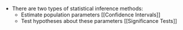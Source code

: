   * There are two types of statistical inference methods:
    * Estimate population parameters [[Confidence Intervals]]
    * Test hypotheses about these parameters [[Significance Tests]]
